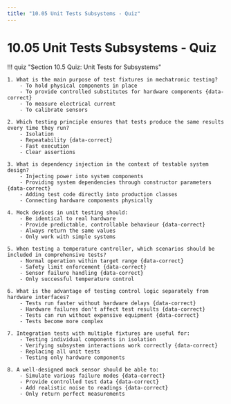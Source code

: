 ```yaml
---
title: "10.05 Unit Tests Subsystems - Quiz"
---
```


# 10.05 Unit Tests Subsystems - Quiz

!!! quiz "Section 10.5 Quiz: Unit Tests for Subsystems"

    1. What is the main purpose of test fixtures in mechatronic testing?
        - To hold physical components in place
        - To provide controlled substitutes for hardware components {data-correct}
        - To measure electrical current
        - To calibrate sensors

    2. Which testing principle ensures that tests produce the same results every time they run?
        - Isolation
        - Repeatability {data-correct}
        - Fast execution
        - Clear assertions

    3. What is dependency injection in the context of testable system design?
        - Injecting power into system components
        - Providing system dependencies through constructor parameters {data-correct}
        - Adding test code directly into production classes
        - Connecting hardware components physically

    4. Mock devices in unit testing should:
        - Be identical to real hardware
        - Provide predictable, controllable behaviour {data-correct}
        - Always return the same values
        - Only work with simple systems

    5. When testing a temperature controller, which scenarios should be included in comprehensive tests?
        - Normal operation within target range {data-correct}
        - Safety limit enforcement {data-correct}
        - Sensor failure handling {data-correct}
        - Only successful temperature control

    6. What is the advantage of testing control logic separately from hardware interfaces?
        - Tests run faster without hardware delays {data-correct}
        - Hardware failures don't affect test results {data-correct}
        - Tests can run without expensive equipment {data-correct}
        - Tests become more complex

    7. Integration tests with multiple fixtures are useful for:
        - Testing individual components in isolation
        - Verifying subsystem interactions work correctly {data-correct}
        - Replacing all unit tests
        - Testing only hardware components

    8. A well-designed mock sensor should be able to:
        - Simulate various failure modes {data-correct}
        - Provide controlled test data {data-correct}
        - Add realistic noise to readings {data-correct}
        - Only return perfect measurements
